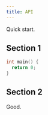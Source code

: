 ```yaml
---
title: API
---
```


Quick start.

## Section 1

```c
int main() {
  return 0;
}
```

## Section 2

Good.
